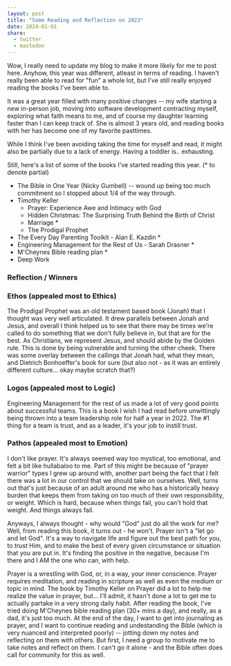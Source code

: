 ```yaml
---
layout: post
title: "Some Reading and Reflection on 2023"
date: 2024-01-01
share:
  - twitter
  - mastodon
---
```


Wow, I really need to update my blog to make it more likely for me to post here. Anyhow, this year was different, atleast in terms of reading. I haven't really been able to read for "fun" a whole lot, but I've still really enjoyed reading the books I've been able to.

It was a great year filled with many positive changes -- my wife starting a new in-person job, moving into software development contracting myself, exploring what faith means to me, and of course my daughter learning faster than I can keep track of. She is almost 3 years old, and reading books with her has become one of my favorite pasttimes. 

While I think I've been avoiding taking the time for myself and read, it might also be partially due to a lack of energy. Having a toddler is.. exhausting.

Still, here's a list of some of the books I've started reading this year. (* to denote partial)
- The Bible in One Year (Nicky Gumbell) -- wound up being too much commitment so I stopped about 1/4 of the way through.
- Timothy Keller
  - Prayer: Experience Awe and Intimacy with God
  - Hidden Christmas: The Surprising Truth Behind the Birth of Christ
  - Marriage *
  - The Prodigal Prophet
- The Every Day Parenting Toolkit - Alan E. Kazdin *
- Engineering Management for the Rest of Us - Sarah Drasner *
- M'Cheynes Bible reading plan *
- Deep Work

### Reflection / Winners

### Ethos (appealed most to Ethics)

The Prodigal Prophet was an old testament based book (Jonah) that I thought was very well articulated. It drew parallels between Jonah and Jesus, and overall I think helped us to see that there may be times we're called to do something that we don't fully believe in, but that are for the best. As Christians, we represent Jesus, and should abide by the Golden rule. This is done by being vulnerable and turning the other cheek. There was some overlay between the callings that Jonah had, what they mean, and Dietrich Bonhoeffer's book for sure (but also not - as it was an entirely different culture... okay maybe scratch that?)

### Logos (appealed most to Logic)

Engineering Management for the rest of us made a lot of very good points about successful teams. This is a book I wish I had read before unwittingly being thrown into a team leadership role for half a year in 2022. The #1 thing for a team is trust, and as a leader, it's your job to instill trust.


### Pathos (appealed most to Emotion)

I don't like prayer. It's always seemed way too mystical, too emotional, and felt a bit like hullabaloo to me. Part of this might be because of "prayer warrior" types I grew up around with, another part being the fact that I felt there was a lot in our control that we should take on ourselves. Well, turns out that's just because of an adult around me who has a historically heavy burden that keeps them from taking on too much of their own responsibility, or weight. Which is hard, because when things fail, you can't hold that weight. And things always fail. 

Anyways, I always thought - why would "God" just do all the work for me? Well, from reading this book, it turns out - he won't. Prayer isn't a "let go and let God". It's a way to navigate life and figure out the best path for you, to _trust_ Him, and to make the best of every given circumstance or situation that you are put in. It's finding the positive in the negative, because I'm there and I AM the one who can, with help. 

Prayer is a wrestling with God, or, in a way, your inner conscience. Prayer requires meditation, and reading in scripture as well as even the medium or topic in mind. The book by Timothy Keller on Prayer did a lot to help me realize the value in prayer, but... I'll admit, it hasn't done a lot to get me to actually partake in a very strong daily habit. After reading the book, I've tried doing M'Cheynes bible reading plan (30+ mins a day), and really, as a dad, it's just too much. At the end of the day, I want to get into journaling as prayer, and I want to continue reading and undestanding the Bible (which is very nuanced and interpreted poorly) -- jotting down my notes and reflecting on them with others. But first, I need a group to motivate me to take notes and reflect on them. I can't go it alone - and the Bible often does call for community for this as well. 
